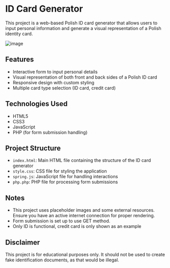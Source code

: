 # ID Card Generator

This project is a web-based Polish ID card generator that allows users to input personal information and generate a visual representation of a Polish identity card.

![image](https://github.com/user-attachments/assets/807138f2-2287-4992-aa19-1a6950d6ffff)


## Features

- Interactive form to input personal details
- Visual representation of both front and back sides of a Polish ID card
- Responsive design with custom styling
- Multiple card type selection (ID card, credit card)

## Technologies Used

- HTML5
- CSS3
- JavaScript
- PHP (for form submission handling)

## Project Structure

- `index.html`: Main HTML file containing the structure of the ID card generator
- `style.css`: CSS file for styling the application
- `spring.js`: JavaScript file for handling interactions
- `php.php`: PHP file for processing form submissions
## Notes

- This project uses placeholder images and some external resources. Ensure you have an active internet connection for proper rendering.
- Form submission is set up to use GET method.
- Only ID is functional, credit card is only shown as an example

## Disclaimer

This project is for educational purposes only. It should not be used to create fake identification documents, as that would be illegal.
